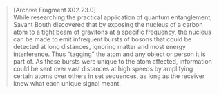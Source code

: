 >[Archive Fragment X02.23.0]\
While researching the practical application of quantum entanglement, Savant Bouth discovered that by exposing the nucleus of a carbon atom to a tight beam of gravitons at a specific frequency, the nucleus can be made to emit infrequent bursts of bosons that could be detected at long distances, ignoring matter and most energy interference. Thus “tagging” the atom and any object or person it is part of. As these bursts were unique to the atom affected, information could be sent over vast distances at high speeds by amplifying certain atoms over others in set sequences, as long as the receiver knew what each unique signal meant.